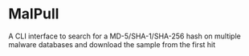 # MalPull
A CLI interface to search for a MD-5/SHA-1/SHA-256 hash on multiple malware databases and download the sample from the first hit
